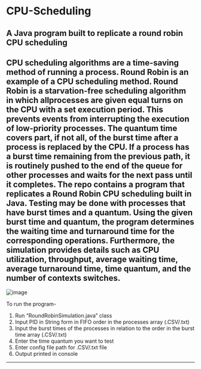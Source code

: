 # CPU-Scheduling
## A Java program built to replicate a round robin CPU scheduling

CPU scheduling algorithms are a time-saving method of running a process. Round Robin is an example of a CPU scheduling method. Round Robin is a starvation-free scheduling algorithm in which allprocesses are given equal turns on the CPU with a set execution period. This prevents events from interrupting the execution of low-priority processes. The quantum time covers part, if not all, of the burst time after a process is replaced by the CPU. If a process has a burst time remaining from the previous path, it is routinely pushed to the end of the queue for other processes and waits for the next pass until it completes. The repo contains a program that replicates a Round Robin CPU scheduling built in Java. Testing may be done with processes that have burst times and a quantum. Using the given burst time and quantum, the program determines the waiting time and turnaround time for the corresponding operations. Furthermore, the simulation provides details such as CPU utilization, throughput, average waiting time, average turnaround time, time quantum, and the number of contexts switches.
-----------------------------------------------------------------------------------------------------------------------------------------
![image](https://github.com/vaderlock/CPU-Scheduling/assets/100380634/67fa365f-b5fb-43e1-9985-4e4d07ce8869)

To run the program-
1. Run “RoundRobinSimulation.java” class
2. Input PID in String form in FIFO order in the processes array (.CSV/.txt)
3. Input the burst times of the processes in relation to the order in the burst time array (.CSV/.txt)
4. Enter the time quantum you want to test
5. Enter config file path for .CSV/.txt file
5. Output printed in console
-----------------------------------------------------------------------------------------------------------------------------------------
